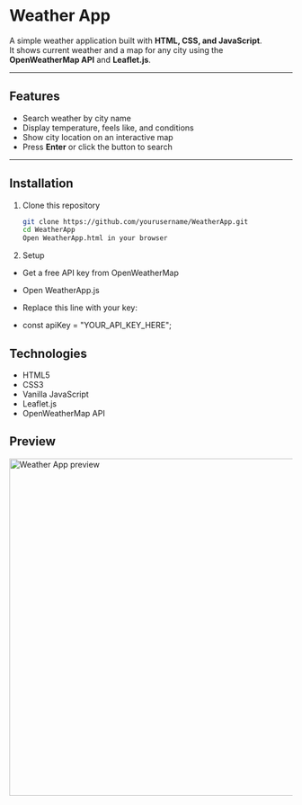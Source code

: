 # Weather App

A simple weather application built with **HTML, CSS, and JavaScript**.  
It shows current weather and a map for any city using the **OpenWeatherMap API** and **Leaflet.js**.

---

## Features
- Search weather by city name
- Display temperature, feels like, and conditions
- Show city location on an interactive map
- Press **Enter** or click the button to search

---

## Installation
1. Clone this repository  
   ```bash
   git clone https://github.com/yourusername/WeatherApp.git
   cd WeatherApp
   Open WeatherApp.html in your browser
2. Setup
  
- Get a free API key from OpenWeatherMap
  
 - Open WeatherApp.js
  
 - Replace this line with your key:
  
 - const apiKey = "YOUR_API_KEY_HERE";
  
 ## Technologies
  
 - HTML5
 - CSS3
 - Vanilla JavaScript 
 - Leaflet.js
 - OpenWeatherMap API

 ## Preview 

<img src="WPM/photos/preview.png" alt="Weather App preview" width="600">
